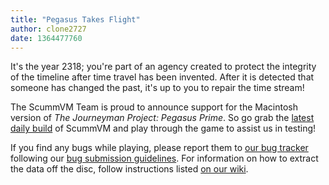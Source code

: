 ```yaml
---
title: "Pegasus Takes Flight"
author: clone2727
date: 1364477760
---
```


It's the year 2318; you're part of an agency created to protect the integrity of the timeline after time travel has been invented. After it is detected that someone has changed the past, it's up to you to repair the time stream!

The ScummVM Team is proud to announce support for the Macintosh version of *The Journeyman Project: Pegasus Prime*. So go grab the [latest daily build](/downloads/#daily) of ScummVM and play through the game to assist us in testing!

If you find any bugs while playing, please report them to [our bug tracker](http://bugs.scummvm.org/) following our [bug submission guidelines](/faq/#question.report-bugs). For information on how to extract the data off the disc, follow instructions listed [on our wiki](http://wiki.scummvm.org/index.php/HOWTO-Extract_Pegasus_Prime).
